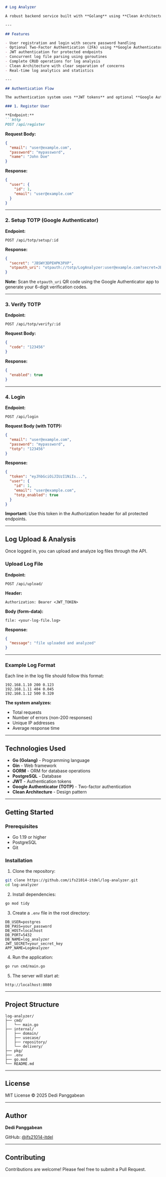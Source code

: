 ```markdown
# Log Analyzer

A robust backend service built with **Golang** using **Clean Architecture** principles. This project provides secure authentication with **JWT** and **Google Authenticator (TOTP)**, along with powerful APIs for uploading and analyzing log files concurrently.

---

## Features

- User registration and login with secure password handling
- Optional Two-Factor Authentication (2FA) using **Google Authenticator (TOTP)**
- JWT authentication for protected endpoints
- Concurrent log file parsing using goroutines
- Complete CRUD operations for log analysis
- Clean Architecture with clear separation of concerns
- Real-time log analytics and statistics

---

## Authentication Flow

The authentication system uses **JWT tokens** and optional **Google Authenticator (TOTP)** for enhanced security.

### 1. Register User

**Endpoint:**
```http
POST /api/register
```

**Request Body:**
```json
{
  "email": "user@example.com",
  "password": "mypassword",
  "name": "John Doe"
}
```

**Response:**
```json
{
  "user": {
    "id": 1,
    "email": "user@example.com"
  }
}
```

---

### 2. Setup TOTP (Google Authenticator)

**Endpoint:**
```http
POST /api/totp/setup/:id
```

**Response:**
```json
{
  "secret": "JBSWY3DPEHPK3PXP",
  "otpauth_uri": "otpauth://totp/LogAnalyzer:user@example.com?secret=JBSWY3DPEHPK3PXP&issuer=LogAnalyzer"
}
```

**Note:** Scan the `otpauth_uri` QR code using the Google Authenticator app to generate your 6-digit verification codes.

---

### 3. Verify TOTP

**Endpoint:**
```http
POST /api/totp/verify/:id
```

**Request Body:**
```json
{
  "code": "123456"
}
```

**Response:**
```json
{
  "enabled": true
}
```

---

### 4. Login

**Endpoint:**
```http
POST /api/login
```

**Request Body (with TOTP):**
```json
{
  "email": "user@example.com",
  "password": "mypassword",
  "totp": "123456"
}
```

**Response:**
```json
{
  "token": "eyJhbGciOiJIUzI1NiIs...",
  "user": {
    "id": 1,
    "email": "user@example.com",
    "totp_enabled": true
  }
}
```

**Important:** Use this token in the Authorization header for all protected endpoints.

---

## Log Upload & Analysis

Once logged in, you can upload and analyze log files through the API.

### Upload Log File

**Endpoint:**
```http
POST /api/upload/
```

**Header:**
```http
Authorization: Bearer <JWT_TOKEN>
```

**Body (form-data):**
```
file: <your-log-file.log>
```

**Response:**
```json
{
  "message": "file uploaded and analyzed"
}
```

---

### Example Log Format

Each line in the log file should follow this format:

```
192.168.1.10 200 0.123
192.168.1.11 404 0.045
192.168.1.12 500 0.320
```

**The system analyzes:**
- Total requests
- Number of errors (non-200 responses)
- Unique IP addresses
- Average response time

---

## Technologies Used

- **Go (Golang)** - Programming language
- **Gin** - Web framework
- **GORM** - ORM for database operations
- **PostgreSQL** - Database
- **JWT** - Authentication tokens
- **Google Authenticator (TOTP)** - Two-factor authentication
- **Clean Architecture** - Design pattern

---

## Getting Started

### Prerequisites

- Go 1.19 or higher
- PostgreSQL
- Git

### Installation

1. Clone the repository:
```bash
git clone https://github.com/ifs21014-itdel/log-analyzer.git
cd log-analyzer
```

2. Install dependencies:
```bash
go mod tidy
```

3. Create a `.env` file in the root directory:
```env
DB_USER=postgres
DB_PASS=your_password
DB_HOST=localhost
DB_PORT=5432
DB_NAME=log_analyzer
JWT_SECRET=your_secret_key
APP_NAME=LogAnalyzer
```

4. Run the application:
```bash
go run cmd/main.go
```

5. The server will start at:
```
http://localhost:8080
```

---

## Project Structure

```
log-analyzer/
├── cmd/
│   └── main.go
├── internal/
│   ├── domain/
│   ├── usecase/
│   ├── repository/
│   └── delivery/
├── pkg/
├── .env
├── go.mod
└── README.md
```

---

## License

MIT License © 2025 Dedi Panggabean

---

## Author

**Dedi Panggabean**

GitHub: [@ifs21014-itdel](https://github.com/ifs21014-itdel)

---

## Contributing

Contributions are welcome! Please feel free to submit a Pull Request.
```
